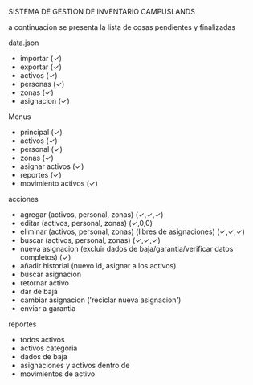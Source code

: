 SISTEMA DE GESTION DE INVENTARIO CAMPUSLANDS

a continuacion se presenta la lista de cosas pendientes y finalizadas

data.json
- importar (✓)
- exportar (✓)
- activos (✓)
- personas (✓)
- zonas (✓)
- asignacion (✓)
  
Menus
- principal (✓)
- activos (✓)
- personal (✓)
- zonas (✓)
- asignar activos (✓)
- reportes (✓)
- movimiento activos (✓)

acciones 
- agregar (activos, personal, zonas) (✓,✓,✓)
- editar (activos, personal, zonas) (✓,0,0)
- eliminar (activos, personal, zonas) (libres de asignaciones) (✓,✓,✓)
- buscar (activos, personal, zonas) (✓,✓,✓)
- nueva asignacion (excluir dados de baja/garantia/verificar datos completos) (✓)
- añadir historial (nuevo id, asignar a los activos)
- buscar asignacion
- retornar activo
- dar de baja
- cambiar asignacion ('reciclar nueva asignacion')
- enviar a garantia

reportes
- todos activos
- activos categoria
- dados de baja
- asignaciones y activos dentro de
- movimientos de activo

